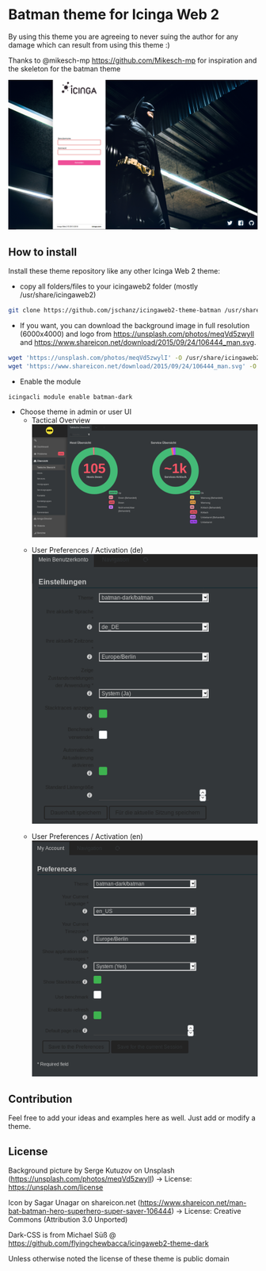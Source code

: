 # Batman theme for Icinga Web 2

By using this theme you are agreeing to never suing the author for any damage which can result from using this theme :)

Thanks to @mikesch-mp https://github.com/Mikesch-mp for inspiration and the skeleton for the batman theme

![Icinga Web 2 theme Batman](https://github.com/jschanz/icingaweb2-theme-batman/raw/master/screenshots/batman-theme-login.png "Batman theme login")

## How to install

Install these theme repository like any other Icinga Web 2 theme:

* copy all folders/files to your icingaweb2 folder (mostly /usr/share/icingaweb2)
```bash
git clone https://github.com/jschanz/icingaweb2-theme-batman /usr/share/icingaweb2/modules/batman-dark
```
* If you want, you can download the background image in full resolution (6000x4000) and logo from https://unsplash.com/photos/meqVd5zwylI and https://www.shareicon.net/download/2015/09/24/106444_man.svg.
```bash
wget 'https://unsplash.com/photos/meqVd5zwylI' -O /usr/share/icingaweb2/modules/batman/public/img/batman.jpg
wget 'https://www.shareicon.net/download/2015/09/24/106444_man.svg' -O /usr/share/icingaweb2/modules/batman/public/img/batman.svg
```

* Enable the module
```bash
icingacli module enable batman-dark
```

* Choose theme in admin or user UI
  - Tactical Overview ![Icinga Web 2 theme Batman](https://github.com/jschanz/icingaweb2-theme-batman-dark/raw/master/screenshots/batman-theme-to.png "Batman theme tactical overview") <p>
  - User Preferences / Activation (de) ![Icinga Web 2 theme Batman](https://github.com/jschanz/icingaweb2-theme-batman-dark/raw/master/screenshots/batman-theme-user-de.png "Batman theme user activation") <p>
  - User Preferences / Activation (en) ![Icinga Web 2 theme Batman](https://github.com/jschanz/icingaweb2-theme-batman-dark/raw/master/screenshots/batman-theme-user-en.png "Batman theme user activation") <p>

## Contribution

Feel free to add your ideas and examples here as well. Just add or modify a theme.

## License

Background picture by Serge Kutuzov on Unsplash (https://unsplash.com/photos/meqVd5zwylI) -> License: https://unsplash.com/license

Icon by Sagar Unagar on shareicon.net (https://www.shareicon.net/man-bat-batman-hero-superhero-super-saver-106444) -> License: Creative Commons (Attribution 3.0 Unported)

Dark-CSS is from Michael Süß @ https://github.com/flyingchewbacca/icingaweb2-theme-dark

Unless otherwise noted the license of these theme is public domain
